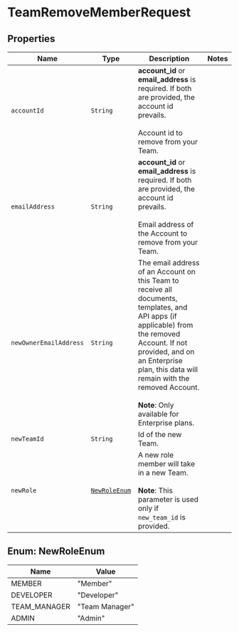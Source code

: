 

# TeamRemoveMemberRequest



## Properties

Name | Type | Description | Notes
------------ | ------------- | ------------- | -------------
| `accountId` | ```String``` |  **account_id** or **email_address** is required. If both are provided, the account id prevails.<br><br>Account id to remove from your Team.  |  |
| `emailAddress` | ```String``` |  **account_id** or **email_address** is required. If both are provided, the account id prevails.<br><br>Email address of the Account to remove from your Team.  |  |
| `newOwnerEmailAddress` | ```String``` |  The email address of an Account on this Team to receive all documents, templates, and API apps (if applicable) from the removed Account. If not provided, and on an Enterprise plan, this data will remain with the removed Account.<br><br>**Note**: Only available for Enterprise plans.  |  |
| `newTeamId` | ```String``` |  Id of the new Team.  |  |
| `newRole` | [```NewRoleEnum```](#NewRoleEnum) |  A new role member will take in a new Team.<br><br>**Note**: This parameter is used only if `new_team_id` is provided.  |  |



## Enum: NewRoleEnum

Name | Value
---- | -----
| MEMBER | &quot;Member&quot; |
| DEVELOPER | &quot;Developer&quot; |
| TEAM_MANAGER | &quot;Team Manager&quot; |
| ADMIN | &quot;Admin&quot; |



